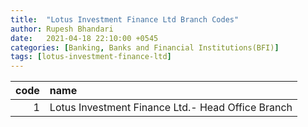 ```yaml
---
title:  "Lotus Investment Finance Ltd Branch Codes"
author: Rupesh Bhandari
date:   2021-04-18 22:10:00 +0545
categories: [Banking, Banks and Financial Institutions(BFI)]
tags: [lotus-investment-finance-ltd]
---
```


|   code | name                                              |
|-------:|:--------------------------------------------------|
|      1 | Lotus Investment Finance Ltd.- Head Office Branch |